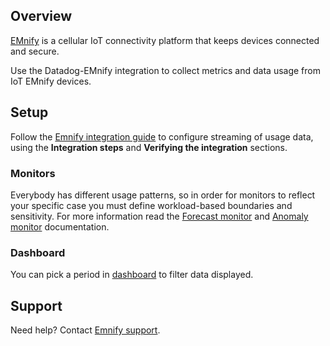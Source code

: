 ## Overview
[EMnify][1] is a cellular IoT connectivity platform that keeps devices
connected and secure.

Use the Datadog-EMnify integration to collect metrics and data usage from IoT EMnify devices.

## Setup
Follow the [Emnify integration guide][2] to configure streaming of usage data, using the **Integration steps** and **Verifying the integration** sections.

### Monitors

Everybody has different usage patterns, so in order for monitors to reflect your specific case you must
define workload-based boundaries and sensitivity.
For more information read the [Forecast monitor][4] and [Anomaly monitor][5] documentation.

### Dashboard

You can pick a period in [dashboard][6] to filter data displayed.

## Support

Need help? Contact [Emnify support][3].

[1]: https://www.emnify.com/
[2]: https://www.emnify.com/integration-guides/emnify-datastreamer-integration-for-datadog
[3]: https://support.emnify.com/hc/en-us
[4]: https://docs.datadoghq.com/monitors/create/types/forecasts/?tab=linear
[5]: https://docs.datadoghq.com/monitors/create/types/anomaly/
[6]: https://app.datadoghq.com/dashboard/lists?q=emnify